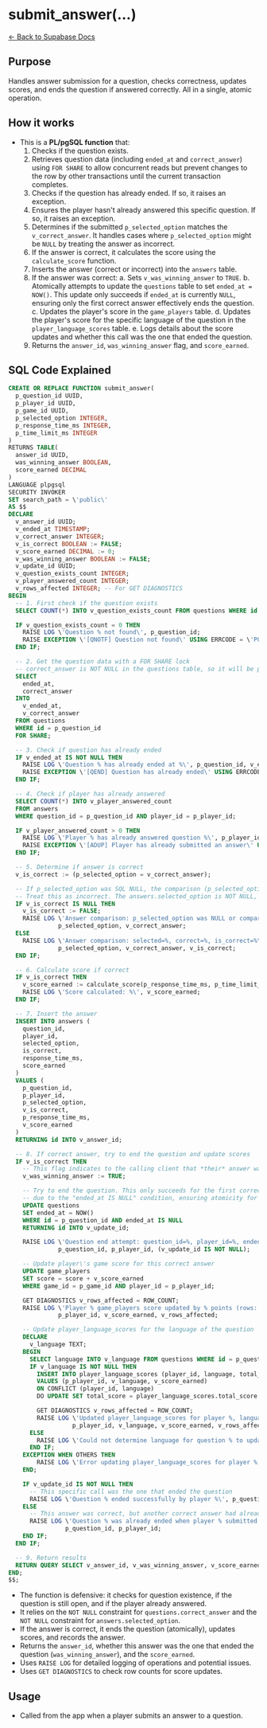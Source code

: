# submit_answer(...)

[← Back to Supabase Docs](./supabase.md)

## Purpose

Handles answer submission for a question, checks correctness, updates scores, and ends the question if answered correctly. All in a single, atomic operation.

## How it works

- This is a **PL/pgSQL function** that:
  1. Checks if the question exists.
  2. Retrieves question data (including `ended_at` and `correct_answer`) using `FOR SHARE` to allow concurrent reads but prevent changes to the row by other transactions until the current transaction completes.
  3. Checks if the question has already ended. If so, it raises an exception.
  4. Ensures the player hasn\'t already answered this specific question. If so, it raises an exception.
  5. Determines if the submitted `p_selected_option` matches the `v_correct_answer`. It handles cases where `p_selected_option` might be `NULL` by treating the answer as incorrect.
  6. If the answer is correct, it calculates the score using the `calculate_score` function.
  7. Inserts the answer (correct or incorrect) into the `answers` table.
  8. If the answer was correct:
     a. Sets `v_was_winning_answer` to `TRUE`.
     b. Atomically attempts to update the `questions` table to set `ended_at = NOW()`. This update only succeeds if `ended_at` is currently `NULL`, ensuring only the first correct answer effectively ends the question.
     c. Updates the player\'s score in the `game_players` table.
     d. Updates the player\'s score for the specific language of the question in the `player_language_scores` table.
     e. Logs details about the score updates and whether this call was the one that ended the question.
  9. Returns the `answer_id`, `was_winning_answer` flag, and `score_earned`.

## SQL Code Explained

```sql
CREATE OR REPLACE FUNCTION submit_answer(
  p_question_id UUID,
  p_player_id UUID,
  p_game_id UUID,
  p_selected_option INTEGER,
  p_response_time_ms INTEGER,
  p_time_limit_ms INTEGER
)
RETURNS TABLE(
  answer_id UUID,
  was_winning_answer BOOLEAN,
  score_earned DECIMAL
)
LANGUAGE plpgsql
SECURITY INVOKER
SET search_path = \'public\'
AS $$
DECLARE
  v_answer_id UUID;
  v_ended_at TIMESTAMP;
  v_correct_answer INTEGER;
  v_is_correct BOOLEAN := FALSE;
  v_score_earned DECIMAL := 0;
  v_was_winning_answer BOOLEAN := FALSE;
  v_update_id UUID;
  v_question_exists_count INTEGER;
  v_player_answered_count INTEGER;
  v_rows_affected INTEGER; -- For GET DIAGNOSTICS
BEGIN
  -- 1. First check if the question exists
  SELECT COUNT(*) INTO v_question_exists_count FROM questions WHERE id = p_question_id;

  IF v_question_exists_count = 0 THEN
    RAISE LOG \'Question % not found\', p_question_id;
    RAISE EXCEPTION \'[QNOTF] Question not found\' USING ERRCODE = \'P0003\';
  END IF;

  -- 2. Get the question data with a FOR SHARE lock
  -- correct_answer is NOT NULL in the questions table, so it will be populated.
  SELECT
    ended_at,
    correct_answer
  INTO
    v_ended_at,
    v_correct_answer
  FROM questions
  WHERE id = p_question_id
  FOR SHARE;

  -- 3. Check if question has already ended
  IF v_ended_at IS NOT NULL THEN
    RAISE LOG \'Question % has already ended at %\', p_question_id, v_ended_at;
    RAISE EXCEPTION \'[QEND] Question has already ended\' USING ERRCODE = \'P0001\';
  END IF;

  -- 4. Check if player has already answered
  SELECT COUNT(*) INTO v_player_answered_count
  FROM answers
  WHERE question_id = p_question_id AND player_id = p_player_id;

  IF v_player_answered_count > 0 THEN
    RAISE LOG \'Player % has already answered question %\', p_player_id, p_question_id;
    RAISE EXCEPTION \'[ADUP] Player has already submitted an answer\' USING ERRCODE = \'P0002\';
  END IF;

  -- 5. Determine if answer is correct
  v_is_correct := (p_selected_option = v_correct_answer);

  -- If p_selected_option was SQL NULL, the comparison (p_selected_option = v_correct_answer) yields SQL NULL.
  -- Treat this as incorrect. The answers.selected_option is NOT NULL, so client should not send NULL.
  IF v_is_correct IS NULL THEN
    v_is_correct := FALSE;
    RAISE LOG \'Answer comparison: p_selected_option was NULL or comparison resulted in NULL. Treated as incorrect. selected=%, correct=%\',
              p_selected_option, v_correct_answer;
  ELSE
    RAISE LOG \'Answer comparison: selected=%, correct=%, is_correct=%\',
              p_selected_option, v_correct_answer, v_is_correct;
  END IF;

  -- 6. Calculate score if correct
  IF v_is_correct THEN
    v_score_earned := calculate_score(p_response_time_ms, p_time_limit_ms);
    RAISE LOG \'Score calculated: %\', v_score_earned;
  END IF;

  -- 7. Insert the answer
  INSERT INTO answers (
    question_id,
    player_id,
    selected_option,
    is_correct,
    response_time_ms,
    score_earned
  )
  VALUES (
    p_question_id,
    p_player_id,
    p_selected_option,
    v_is_correct,
    p_response_time_ms,
    v_score_earned
  )
  RETURNING id INTO v_answer_id;

  -- 8. If correct answer, try to end the question and update scores
  IF v_is_correct THEN
    -- This flag indicates to the calling client that *their* answer was correct.
    v_was_winning_answer := TRUE;

    -- Try to end the question. This only succeeds for the first correct answer
    -- due to the "ended_at IS NULL" condition, ensuring atomicity for ending.
    UPDATE questions
    SET ended_at = NOW()
    WHERE id = p_question_id AND ended_at IS NULL
    RETURNING id INTO v_update_id;

    RAISE LOG \'Question end attempt: question_id=%, player_id=%, ended_by_this_call=%\',
              p_question_id, p_player_id, (v_update_id IS NOT NULL);

    -- Update player\'s game score for this correct answer
    UPDATE game_players
    SET score = score + v_score_earned
    WHERE game_id = p_game_id AND player_id = p_player_id;

    GET DIAGNOSTICS v_rows_affected = ROW_COUNT;
    RAISE LOG \'Player % game_players score updated by % points (rows: %)\',
              p_player_id, v_score_earned, v_rows_affected;

    -- Update player_language_scores for the language of the question
    DECLARE
      v_language TEXT;
    BEGIN
      SELECT language INTO v_language FROM questions WHERE id = p_question_id;
      IF v_language IS NOT NULL THEN
        INSERT INTO player_language_scores (player_id, language, total_score)
        VALUES (p_player_id, v_language, v_score_earned)
        ON CONFLICT (player_id, language)
        DO UPDATE SET total_score = player_language_scores.total_score + EXCLUDED.total_score;

        GET DIAGNOSTICS v_rows_affected = ROW_COUNT;
        RAISE LOG \'Updated player_language_scores for player %, language %, score % (rows: %)\',
                  p_player_id, v_language, v_score_earned, v_rows_affected;
      ELSE
        RAISE LOG \'Could not determine language for question % to update player_language_scores.\', p_question_id;
      END IF;
    EXCEPTION WHEN OTHERS THEN
        RAISE LOG \'Error updating player_language_scores for player %, language %: %\', p_player_id, v_language, SQLERRM;
    END;

    IF v_update_id IS NOT NULL THEN
      -- This specific call was the one that ended the question
      RAISE LOG \'Question % ended successfully by player %\', p_question_id, p_player_id;
    ELSE
      -- This answer was correct, but another correct answer had already ended the question
      RAISE LOG \'Question % was already ended when player % submitted a correct answer.\',
                p_question_id, p_player_id;
    END IF;
  END IF;

  -- 9. Return results
  RETURN QUERY SELECT v_answer_id, v_was_winning_answer, v_score_earned;
END;
$$;
```

- The function is defensive: it checks for question existence, if the question is still open, and if the player already answered.
- It relies on the `NOT NULL` constraint for `questions.correct_answer` and the `NOT NULL` constraint for `answers.selected_option`.
- If the answer is correct, it ends the question (atomically), updates scores, and records the answer.
- Returns the `answer_id`, whether this answer was the one that ended the question (`was_winning_answer`), and the `score_earned`.
- Uses `RAISE LOG` for detailed logging of operations and potential issues.
- Uses `GET DIAGNOSTICS` to check row counts for score updates.

## Usage

- Called from the app when a player submits an answer to a question.
